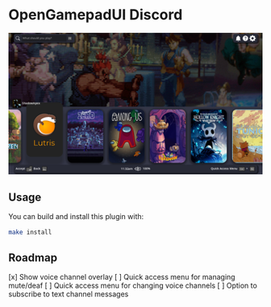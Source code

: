 # OpenGamepadUI Discord

![](./docs/screen01.png)

## Usage

You can build and install this plugin with:

```bash
make install
```

## Roadmap

[x] Show voice channel overlay
[ ] Quick access menu for managing mute/deaf
[ ] Quick access menu for changing voice channels
[ ] Option to subscribe to text channel messages
